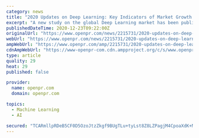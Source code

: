 ```yaml
---
category: news
title: "2020 Updates on Deep Learning: Key Indicators of Market Growth with Upcoming Opportunities"
excerpt: "A new study on the global Deep Learning market has been published by AllTheResearch (ATR). It offers detailed information on key market dynamics, including drivers, trends, and challenges for the global Deep Learning market as well as its structure."
publishedDateTime: 2020-12-23T09:22:00Z
originalUrl: "https://www.openpr.com/news/2215731/2020-updates-on-deep-learning-key-indicators-of-market-growth"
webUrl: "https://www.openpr.com/news/2215731/2020-updates-on-deep-learning-key-indicators-of-market-growth"
ampWebUrl: "https://www.openpr.com/amp/2215731/2020-updates-on-deep-learning-key-indicators-of-market-growth"
cdnAmpWebUrl: "https://www-openpr-com.cdn.ampproject.org/c/s/www.openpr.com/amp/2215731/2020-updates-on-deep-learning-key-indicators-of-market-growth"
type: article
quality: 29
heat: 29
published: false

provider:
  name: openpr.com
  domain: openpr.com

topics:
  - Machine Learning
  - AI

secured: "TCARmllpRDeB5CF0D5OzoJtzZkgf9BUgTLu+tyLst8Z8LZPagjM4CpoaXdK+MxE7miAt86ApGxDh9iRfyjGC2X0vBz7fLz7Pwp+4O2xqmZCgFLphIQon2Q6Ug2KTdRMD50i0oIxxrhQciwEReo334CktbPmn2/XXm9BG4fyiPDWdqsiwPYpEFcEZEVz/pWOy7LEPSQLAHFP17nchSs7s7qVhb89F3LDVD7vMH9n4d1IVcwU5uOmDqb8fXdCNPDY3ix6XD9NIkRBqmUdE89zNiPwhau8KDVF2ndf5L2ZNhEQa4Y6eiXyyw83bb+2RijHvRJpJb7mZSWpKz3d3cDchAPvWyJ1wyxKAQrwePtYzzyc=;v9pc6fsuSxdaxvGabweqJw=="
---
```


